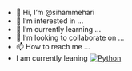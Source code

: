 - 👋 Hi, I’m @sihammehari
- 👀 I’m interested in ...
- 🌱 I’m currently learning ...
- 💞️ I’m looking to collaborate on ...
- 📫 How to reach me ...
- I am currently leaning <a href="https://www.linkedin.com/in/montesrocio/"><img alt="Python" src="https://img.shields.io/badge/Python-FFD43B?style=for-the-badge&logo=python&logoColor=darkgreen"/></a>


<!---
sihammehari/sihammehari is a ✨ special ✨ repository because its `README.md` (this file) appears on your GitHub profile.
You can click the Preview link to take a look at your changes.
--->

